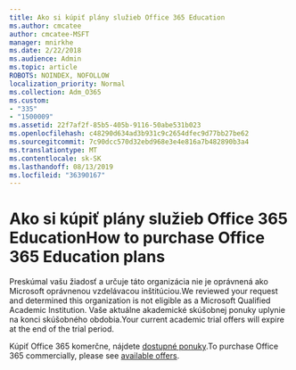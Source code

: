```yaml
---
title: Ako si kúpiť plány služieb Office 365 Education
ms.author: cmcatee
author: cmcatee-MSFT
manager: mnirkhe
ms.date: 2/22/2018
ms.audience: Admin
ms.topic: article
ROBOTS: NOINDEX, NOFOLLOW
localization_priority: Normal
ms.collection: Adm_O365
ms.custom:
- "335"
- "1500009"
ms.assetid: 22f7af2f-85b5-405b-9116-50abe531b023
ms.openlocfilehash: c48290d634ad3b931c9c2654dfec9d77bb27be62
ms.sourcegitcommit: 7c90dcc570d32ebd968e3e4e816a7b482890b3a4
ms.translationtype: MT
ms.contentlocale: sk-SK
ms.lasthandoff: 08/13/2019
ms.locfileid: "36390167"
---
```

# <a name="how-to-purchase-office-365-education-plans"></a><span data-ttu-id="6e240-102">Ako si kúpiť plány služieb Office 365 Education</span><span class="sxs-lookup"><span data-stu-id="6e240-102">How to purchase Office 365 Education plans</span></span>

<span data-ttu-id="6e240-103">Preskúmal vašu žiadosť a určuje táto organizácia nie je oprávnená ako Microsoft oprávnenou vzdelávacou inštitúciou.</span><span class="sxs-lookup"><span data-stu-id="6e240-103">We reviewed your request and determined this organization is not eligible as a Microsoft Qualified Academic Institution.</span></span> <span data-ttu-id="6e240-104">Vaše aktuálne akademické skúšobnej ponuky uplynie na konci skúšobného obdobia.</span><span class="sxs-lookup"><span data-stu-id="6e240-104">Your current academic trial offers will expire at the end of the trial period.</span></span>
  
<span data-ttu-id="6e240-105">Kúpiť Office 365 komerčne, nájdete [dostupné ponuky](https://go.microsoft.com/fwlink/p/?linkid=868433).</span><span class="sxs-lookup"><span data-stu-id="6e240-105">To purchase Office 365 commercially, please see [available offers](https://go.microsoft.com/fwlink/p/?linkid=868433).</span></span>  